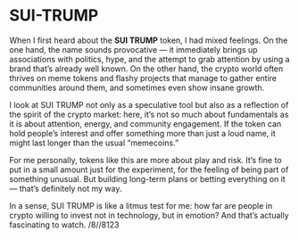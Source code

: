 # SUI-TRUMP

When I first heard about the **SUI TRUMP** token, I had mixed feelings. On the one hand, the name sounds provocative — it immediately brings up associations with politics, hype, and the attempt to grab attention by using a brand that’s already well known. On the other hand, the crypto world often thrives on meme tokens and flashy projects that manage to gather entire communities around them, and sometimes even show insane growth.

I look at SUI TRUMP not only as a speculative tool but also as a reflection of the spirit of the crypto market: here, it’s not so much about fundamentals as it is about attention, energy, and community engagement. If the token can hold people’s interest and offer something more than just a loud name, it might last longer than the usual “memecoins.”

For me personally, tokens like this are more about play and risk. It’s fine to put in a small amount just for the experiment, for the feeling of being part of something unusual. But building long-term plans or betting everything on it — that’s definitely not my way.

In a sense, SUI TRUMP is like a litmus test for me: how far are people in crypto willing to invest not in technology, but in emotion? And that’s actually fascinating to watch. /8//8123


